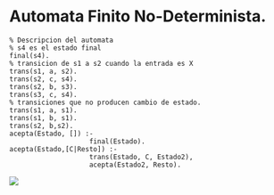 # Automata Finito No-Determinista.
```
% Descripcion del automata
% s4 es el estado final
final(s4).
% transicion de s1 a s2 cuando la entrada es X
trans(s1, a, s2).
trans(s2, c, s4).
trans(s2, b, s3).
trans(s3, c, s4).
% transiciones que no producen cambio de estado.
trans(s1, a, s1).
trans(s1, b, s1).
trans(s2, b,s2).
acepta(Estado, []) :-
					final(Estado).
acepta(Estado,[C|Resto]) :-
					trans(Estado, C, Estado2),
                    acepta(Estado2, Resto).
```

![](https://fbcdn-sphotos-c-a.akamaihd.net/hphotos-ak-frc3/t1.0-9/10006990_788229544521941_1662568937_n.jpg)

